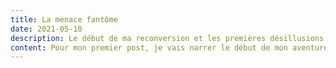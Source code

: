 ```yaml
---
title: La menace fantôme
date: 2021-05-10
description: Le début de ma reconversion et les premières désillusions.
content: Pour mon premier post, je vais narrer le début de mon aventure de "Développeur web junior++, mais pas trop non plus". Évidemment, cet article n'engage que moi et je n'ai pas la prétention d'être la référence en matière de junior. Bref, voilà, au moment où j'écris, ça fait six mois que je suis à la recherche d'un poste et franchement, c'est plus dur que j'imaginais. Tout commence à la fin de ma formation chez OC (Openclassrooms), j'ai enchaîné direct en postulant à des annonces et pour différents cabinets de recrutement, j'ai eu quelques retours, mais rien de sérieux, donc je continue. Au bout de quelques semaines, je commence à déjanter sur la réponse des recruteurs "Vous manquez d'Exp... blah blah, Next". Et là, je me suis dit "Sheesh!". C'est pas cool ça, j'ai lu plein d'articles de blogs et de magazine disant que la planète Terre manquait cruellement de Développeur, on m'aurait menti ? Quelque part, non, car le manque de développeurs est une réalité même en ce moment, et mes premiers CV envoyé remonte à 2018, ce qui déforme la réalité, c'est le manque de précision dans le type de Dev recherché, en gros ils recherchent des Dev "Sénior" Alias "John Doe, the missing dude". Le constat étant ce qu'il est, j'ai continué a postuler et c'est grâce à un piston comme disent les vieux que j'ai eu mon premier poste en développement, ça m'aura pris presque cinq mois pour trouver, c'est long ? Je pense que ça dépend de la perception qu'on a dû marché du travail, ça dépend surtout de sa situation, sans emploi, travail difficile, en reconversion, etc. Maintenant, quoi ! La réponse, je ne l'ai pas, j'ai échangé avec des futurs Dev en reconversion via les réseaux, et nous somme tous les mêmes, notre plus gros point faible, c'est notre manque de réseau, est-ce la seule raison? Non, évidemment. La technique, la connaissance des process de recrutement, la mauvaise préparation au test, pour ne citer que ça, tous les autres facteurs son très important, mais es-ce déterminant d'avoir une personne dans votre entourage qui peut faire passer votre CV pour décrocher le 1er boulot, "UN GROS OUIII!", j'entends déjà dire que, "... Et patati et patata, j'ai trouvé tout seul, Im self-made". Oui, c'est super si ton profil tape dans l'œil des RH et qu’à force de candidature, tu es sélectionné, mais moi, j'ai exercé pas mal de métier et j'ai souvent été pris grâce à mon réseau, et que seules certaines grosses sociétés recrutes par la voie officielle, c'est le problème, maintenant parlons des solutions, comment grossir ton réseau, comment le choisir. C'est dommage, je n'ai pas d'e-book ou de tuto pour répondre à ça, mais j'ai un conseil qui parait logique. Faut être sympa avec tout le monde, ne pas sous-estimer le pouvoir des soft skills, moi je pense que tout peut être obtenu avec un sourire sincère, de la bienveillance, une aide désintéressée, bref tout ce qui fait que tu n'es pas l'abbé pierre ni Mandela ou sœur Emmanuel. Sur cette dernière, je vous laisse méditer là-dessus, et rdv au prochain épisode.
---
```

